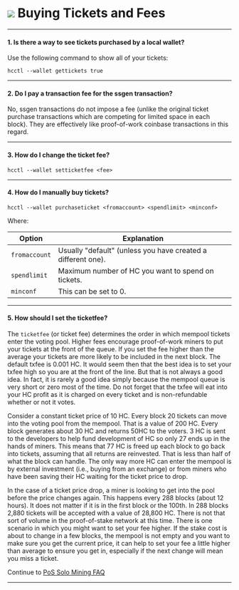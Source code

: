 # <img class="hc-icon" src="/img/hc-icons/BuyTicket.svg" /> Buying Tickets and Fees

---

#### 1. Is there a way to see tickets purchased by a local wallet? 

Use the following command to show all of your tickets:

```no-highlight
hcctl --wallet gettickets true
```

---

#### 2. Do I pay a transaction fee for the ssgen transaction? 

No, ssgen transactions do not impose a fee (unlike the original ticket purchase transactions which are competing for limited space in each block). They are effectively like proof-of-work coinbase transactions in this regard.

---

#### 3. How do I change the ticket fee? 

```no-highlight
hcctl --wallet setticketfee <fee>
```

---

#### 4. How do I manually buy tickets? 

```no-highlight
hcctl --wallet purchaseticket <fromaccount> <spendlimit> <minconf>
```

Where:

Option        | Explanation
---           | ---
`fromaccount` | Usually "default" (unless you have created a different one).
`spendlimit`  | Maximum number of HC you want to spend on tickets.
`minconf`     | This can be set to 0.

---

#### 5. How should I set the ticketfee? 

The `ticketfee` (or ticket fee) determines the order in which mempool tickets enter the voting pool. Higher fees encourage proof-of-work miners to put your tickets at the front of the queue. If you set the fee higher than the average your tickets are more likely to be included in the next block. The default txfee is 0.001 HC. It would seem then that the best idea is to set your txfee high so you are at the front of the line. But that is not always a good idea. In fact, it is rarely a good idea simply because the mempool queue is very short or zero most of the time. Do not forget that the txfee will eat into your HC profit as it is charged on every ticket and is non-refundable whether or not it votes.

Consider a constant ticket price of 10 HC. Every block 20 tickets can move into the voting pool from the mempool. That is a value of 200 HC. Every block generates about 30 HC and returns 50HC to the voters. 3 HC is sent to the developers to help fund development of HC so only 27 ends up in the hands of miners. This means that 77 HC is freed up each block to go back into tickets, assuming that all returns are reinvested. That is less than half of what the block can handle. The only way more HC can enter the mempool is by external investment (i.e., buying from an exchange) or from miners who have been saving their HC waiting for the ticket price to drop.

In the case of a ticket price drop, a miner is looking to get into the pool before the price changes again. This happens every 288 blocks (about 12 hours). It does not matter if it is in the first block or the 100th. In 288 blocks 2,880 tickets will be accepted with a value of 28,800 HC. There is not that sort of volume in the proof-of-stake network at this time. There is one scenario in which you might want to set your fee higher. If the stake cost is about to change in a few blocks, the mempool is not empty and you want to make sure you get the current price, it can help to set your fee a little higher than average to ensure you get in, especially if the next change will mean you miss a ticket.

Continue to [PoS Solo Mining FAQ](/faq/proof-of-stake/solo-mining.md)

---

